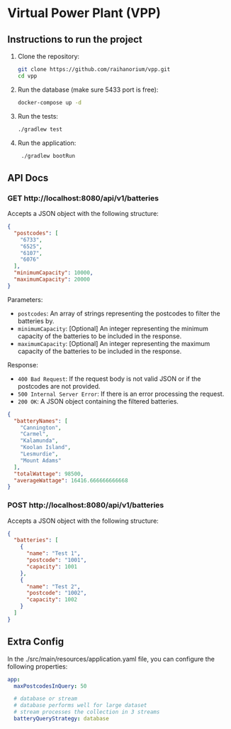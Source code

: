 # Virtual Power Plant (VPP)

## Instructions to run the project

1. Clone the repository:
   ```bash
   git clone https://github.com/raihanorium/vpp.git
   cd vpp
   ```
2. Run the database (make sure 5433 port is free):
   ```bash
   docker-compose up -d
   ```

3. Run the tests:
   ```bash
   ./gradlew test
   ```

4. Run the application:
   ```bash
    ./gradlew bootRun
    ```

## API Docs

### GET http://localhost:8080/api/v1/batteries

Accepts a JSON object with the following structure:

  ```json
{
    "postcodes": [
      "6733",
      "6525",
      "6107",
      "6076"
    ],
    "minimumCapacity": 10000,
    "maximumCapacity": 20000
}
  ```

Parameters:

- `postcodes`: An array of strings representing the postcodes to filter the batteries by.
- `minimumCapacity`: [Optional] An integer representing the minimum capacity of the batteries to be included in the
  response.
- `maximumCapacity`: [Optional] An integer representing the maximum capacity of the batteries to be included in the
  response.

Response:

- `400 Bad Request`: If the request body is not valid JSON or if the postcodes are not provided.
- `500 Internal Server Error`: If there is an error processing the request.
- `200 OK`: A JSON object containing the filtered batteries.
```json
{
  "batteryNames": [
    "Cannington",
    "Carmel",
    "Kalamunda",
    "Koolan Island",
    "Lesmurdie",
    "Mount Adams"
  ],
  "totalWattage": 98500,
  "averageWattage": 16416.666666666668
}
  ```

### POST http://localhost:8080/api/v1/batteries

Accepts a JSON object with the following structure:

  ```json
{
    "batteries": [
      {
        "name": "Test 1",
        "postcode": "1001",
        "capacity": 1001
      },
      {
        "name": "Test 2",
        "postcode": "1002",
        "capacity": 1002
      }
    ]
}
```

## Extra Config
In the ./src/main/resources/application.yaml file, you can configure the following properties:
```yaml
app:
  maxPostcodesInQuery: 50

  # database or stream
  # database performs well for large dataset
  # stream processes the collection in 3 streams
  batteryQueryStrategy: database
```